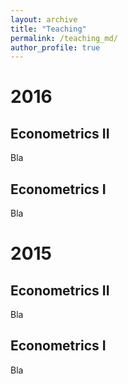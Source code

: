 ```yaml
---
layout: archive
title: "Teaching"
permalink: /teaching_md/
author_profile: true
---
```


<!-- {% include base_path %}

{% for post in site.teaching reversed %}
  {% include archive-single.html %}
{% endfor %} -->


# 2016

## Econometrics II

Bla

## Econometrics I

Bla



2015
=====

## Econometrics II

Bla

## Econometrics I

Bla